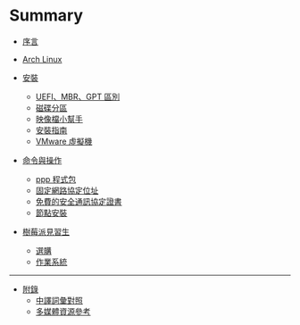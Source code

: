 Summary
=======


* [序言](README.md)
* [Arch Linux](content/archlinux.md)

* [安裝](content/install/README.md)
  * [UEFI、MBR、GPT 區別](content/install/uefi_mbr_gpt_difference.md)
  * [磁碟分區](content/install/disk_partition.md)
  * [映像檔小幫手](content/install/iso_assistant.md)
  * [安裝指南](content/install/installation_guide.md)
  * [VMware 虛擬機](content/install/vmware.md)

* [命令與操作](content/command_and_operation/README.md)
  * [ppp 程式包](content/command_and_operation/ppp.md)
  * [固定網路協定位址](content/command_and_operation/static_ip.md)
  * [免費的安全通訊協定證書](content/command_and_operation/free_ssl.md)
  * [節點安裝](content/command_and_operation/nodejs_install.md)

* [樹莓派見習生](content/raspberry_pi_novice/README.md)
  * [選購](content/raspberry_pi_novice/pick.md)
  * [作業系統](content/raspberry_pi_novice/rpi_os.md)


---


* [附錄](appendix/README.md)
  * [中譯詞彙對照](appendix/bilingual.md)
  * [多媒體資源參考](appendix/used_reference.md)

